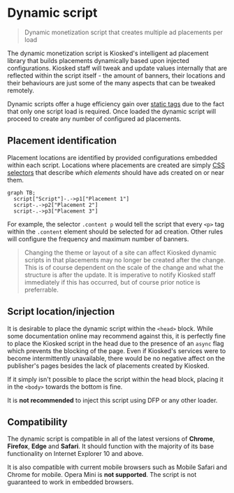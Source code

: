 # Dynamic script
> Dynamic monetization script that creates multiple ad placements per load

The dynamic monetization script is Kiosked's intelligent ad placement library that builds placements dynamically based upon injected configurations. Kiosked staff will tweak and update values internally that are reflected within the script itself - the amount of banners, their locations and their behaviours are just some of the many aspects that can be tweaked remotely.

Dynamic scripts offer a huge efficiency gain over [static tags](script/introduction_statictag.md) due to the fact that only one script load is required. Once loaded the dynamic script will proceed to create any number of configured ad placements.

## Placement identification

Placement locations are identified by provided configurations embedded within each script. Locations where placements are created are simply [CSS selectors](https://developer.mozilla.org/en-US/docs/Learn/CSS/Introduction_to_CSS/Selectors) that describe _which elements_ should have ads created on or near them.

```mermaid
graph TB;
  script["Script"]-.->p1["Placement 1"]
  script-.->p2["Placement 2"]
  script-.->p3["Placement 3"]
```

For example, the selector `.content p` would tell the script that every `<p>` tag within the `.content` element should be selected for ad creation. Other rules will configure the frequency and maximum number of banners.

> Changing the theme or layout of a site can affect Kiosked dynamic scripts in that placements may no longer be created after the change. This is of course dependent on the scale of the change and what the structure is after the update. It is imperative to notify Kiosked staff immediately if this has occurred, but of course prior notice is preferrable.

## Script location/injection

It is desirable to place the dynamic script within the `<head>` block. While some documentation online may recommend against this, it is perfectly fine to place the Kiosked script in the head due to the presence of an `async` flag which prevents the blocking of the page. Even if Kiosked's services were to become intermittently unavailable, there would be no negative affect on the publisher's pages besides the lack of placements created by Kiosked.

If it simply isn't possible to place the script within the head block, placing it in the `<body>` towards the bottom is fine.

It is **not recommended** to inject this script using DFP or any other loader.

## Compatibility

The dynamic script is compatible in all of the latest versions of **Chrome**, **Firefox**, **Edge** and **Safari**. It should function with the majority of its base functionality on Internet Explorer 10 and above.

It is also compatible with current mobile browsers such as Mobile Safari and Chrome for mobile. Opera Mini is **not supported**. The script is not guaranteed to work in embedded browsers.
